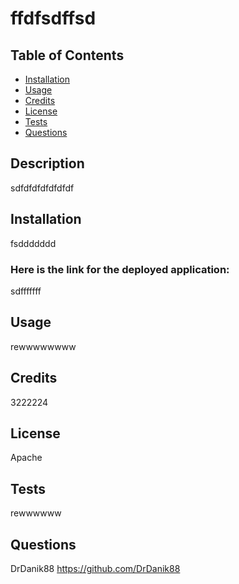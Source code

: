 
  # ffdfsdffsd
  
  ## Table of Contents
  - [Installation](#installation)
  - [Usage](#usage)
  - [Credits](#credits)
  - [License](#license)
  - [Tests](#tests)
  - [Questions](#questions)
  

  ## Description
  sdfdfdfdfdfdfdf
  
  ## Installation
  fsddddddd
  
  ### Here is the link for the deployed application:
  sdfffffff
  
  ## Usage
  rewwwwwwww
  
  ## Credits
  3222224

  ## License
  Apache
  
  ## Tests
  rewwwwww
  
  ## Questions
  DrDanik88
  https://github.com/DrDanik88
  